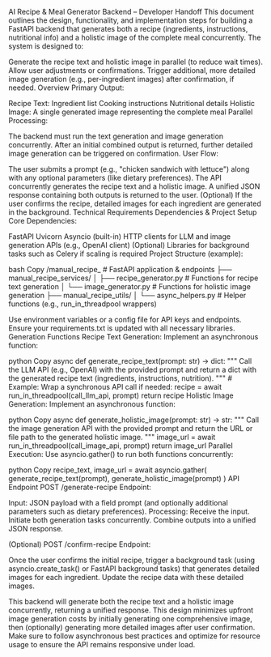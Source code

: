 AI Recipe & Meal Generator Backend – Developer Handoff
This document outlines the design, functionality, and implementation steps for building a FastAPI backend that generates both a recipe (ingredients, instructions, nutritional info) and a holistic image of the complete meal concurrently. The system is designed to:

Generate the recipe text and holistic image in parallel (to reduce wait times).
Allow user adjustments or confirmations.
Trigger additional, more detailed image generation (e.g., per-ingredient images) after confirmation, if needed.
Overview
Primary Output:

Recipe Text:
Ingredient list
Cooking instructions
Nutritional details
Holistic Image:
A single generated image representing the complete meal
Parallel Processing:

The backend must run the text generation and image generation concurrently.
After an initial combined output is returned, further detailed image generation can be triggered on confirmation.
User Flow:

The user submits a prompt (e.g., "chicken sandwich with lettuce") along with any optional parameters (like dietary preferences).
The API concurrently generates the recipe text and a holistic image.
A unified JSON response containing both outputs is returned to the user.
(Optional) If the user confirms the recipe, detailed images for each ingredient are generated in the background.
Technical Requirements
Dependencies & Project Setup
Core Dependencies:

FastAPI
Uvicorn
Asyncio (built-in)
HTTP clients for LLM and image generation APIs (e.g., OpenAI client)
(Optional) Libraries for background tasks such as Celery if scaling is required
Project Structure (example):

bash
Copy
/manual_recipe_          # FastAPI application & endpoints
  ├── manual_recipe_services/
  │     ├── recipe_generator.py   # Functions for recipe text generation
  │     └── image_generator.py    # Functions for holistic image generation
  ├── manual_recipe_utils/
  │     └── async_helpers.py      # Helper functions (e.g., run_in_threadpool wrappers)

Use environment variables or a config file for API keys and endpoints.
Ensure your requirements.txt is updated with all necessary libraries.
Generation Functions
Recipe Text Generation:
Implement an asynchronous function:

python
Copy
async def generate_recipe_text(prompt: str) -> dict:
    """
    Call the LLM API (e.g., OpenAI) with the provided prompt and return a dict
    with the generated recipe text (ingredients, instructions, nutrition).
    """
    # Example: Wrap a synchronous API call if needed:
    recipe = await run_in_threadpool(call_llm_api, prompt)
    return recipe
Holistic Image Generation:
Implement an asynchronous function:

python
Copy
async def generate_holistic_image(prompt: str) -> str:
    """
    Call the image generation API with the provided prompt and return the URL or
    file path to the generated holistic image.
    """
    image_url = await run_in_threadpool(call_image_api, prompt)
    return image_url
Parallel Execution:
Use asyncio.gather() to run both functions concurrently:

python
Copy
recipe_text, image_url = await asyncio.gather(
    generate_recipe_text(prompt),
    generate_holistic_image(prompt)
)
API Endpoint
POST /generate-recipe Endpoint:

Input: JSON payload with a field prompt (and optionally additional parameters such as dietary preferences).
Processing:
Receive the input.
Initiate both generation tasks concurrently.
Combine outputs into a unified JSON response.

(Optional) POST /confirm-recipe Endpoint:

Once the user confirms the initial recipe, trigger a background task (using asyncio.create_task() or FastAPI background tasks) that generates detailed images for each ingredient.
Update the recipe data with these detailed images.

This backend will generate both the recipe text and a holistic image concurrently, returning a unified response. This design minimizes upfront image generation costs by initially generating one comprehensive image, then (optionally) generating more detailed images after user confirmation. Make sure to follow asynchronous best practices and optimize for resource usage to ensure the API remains responsive under load.